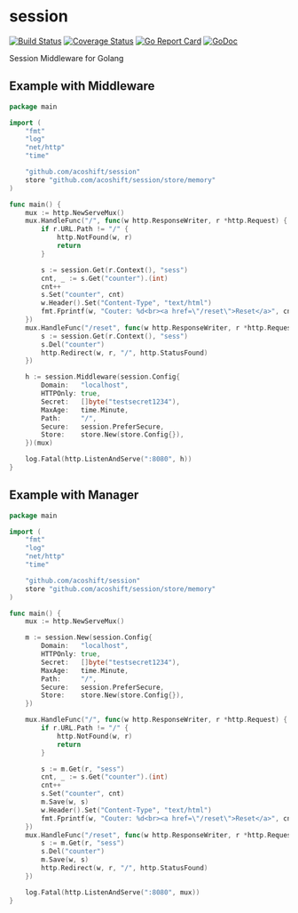 # session

[![Build Status](https://travis-ci.org/acoshift/session.svg?branch=master)](https://travis-ci.org/acoshift/session)
[![Coverage Status](https://coveralls.io/repos/github/acoshift/session/badge.svg?branch=master)](https://coveralls.io/github/acoshift/session?branch=master)
[![Go Report Card](https://goreportcard.com/badge/github.com/acoshift/session)](https://goreportcard.com/report/github.com/acoshift/session)
[![GoDoc](https://godoc.org/github.com/acoshift/session?status.svg)](https://godoc.org/github.com/acoshift/session)

Session Middleware for Golang

## Example with Middleware

```go
package main

import (
	"fmt"
	"log"
	"net/http"
	"time"

	"github.com/acoshift/session"
	store "github.com/acoshift/session/store/memory"
)

func main() {
	mux := http.NewServeMux()
	mux.HandleFunc("/", func(w http.ResponseWriter, r *http.Request) {
		if r.URL.Path != "/" {
			http.NotFound(w, r)
			return
		}

		s := session.Get(r.Context(), "sess")
		cnt, _ := s.Get("counter").(int)
		cnt++
		s.Set("counter", cnt)
		w.Header().Set("Content-Type", "text/html")
		fmt.Fprintf(w, "Couter: %d<br><a href=\"/reset\">Reset</a>", cnt)
	})
	mux.HandleFunc("/reset", func(w http.ResponseWriter, r *http.Request) {
		s := session.Get(r.Context(), "sess")
		s.Del("counter")
		http.Redirect(w, r, "/", http.StatusFound)
	})

	h := session.Middleware(session.Config{
		Domain:   "localhost",
		HTTPOnly: true,
		Secret:   []byte("testsecret1234"),
		MaxAge:   time.Minute,
		Path:     "/",
		Secure:   session.PreferSecure,
		Store:    store.New(store.Config{}),
	})(mux)

	log.Fatal(http.ListenAndServe(":8080", h))
}

```

## Example with Manager

```go
package main

import (
	"fmt"
	"log"
	"net/http"
	"time"

	"github.com/acoshift/session"
	store "github.com/acoshift/session/store/memory"
)

func main() {
	mux := http.NewServeMux()

	m := session.New(session.Config{
		Domain:   "localhost",
		HTTPOnly: true,
		Secret:   []byte("testsecret1234"),
		MaxAge:   time.Minute,
		Path:     "/",
		Secure:   session.PreferSecure,
		Store:    store.New(store.Config{}),
	})

	mux.HandleFunc("/", func(w http.ResponseWriter, r *http.Request) {
		if r.URL.Path != "/" {
			http.NotFound(w, r)
			return
		}

		s := m.Get(r, "sess")
		cnt, _ := s.Get("counter").(int)
		cnt++
		s.Set("counter", cnt)
		m.Save(w, s)
		w.Header().Set("Content-Type", "text/html")
		fmt.Fprintf(w, "Couter: %d<br><a href=\"/reset\">Reset</a>", cnt)
	})
	mux.HandleFunc("/reset", func(w http.ResponseWriter, r *http.Request) {
		s := m.Get(r, "sess")
		s.Del("counter")
		m.Save(w, s)
		http.Redirect(w, r, "/", http.StatusFound)
	})

	log.Fatal(http.ListenAndServe(":8080", mux))
}

```
